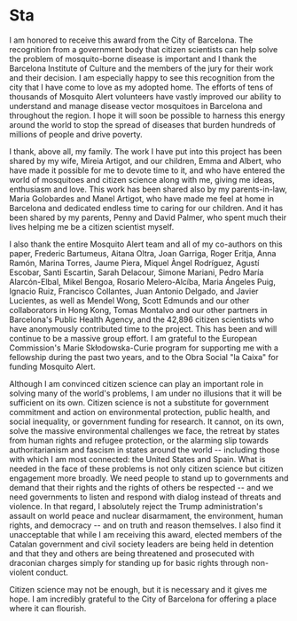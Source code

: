# Sta
I am honored to receive this award from the City of Barcelona. The recognition from a government body that citizen scientists can help solve the problem of mosquito-borne disease is important and I thank the Barcelona Institute of Culture and the members of the jury for their work and their decision. I am especially happy to see this recognition from the city that I have come to love as my adopted home. The efforts of tens of thousands of Mosquito Alert volunteers have vastly improved our ability to understand and manage disease vector mosquitoes in Barcelona and throughout the region. I hope it will soon be possible to harness this energy around the world to stop the spread of diseases that burden hundreds of millions of people and drive poverty.

I thank, above all, my family. The work I have put into this project has been shared by my wife, Mireia Artigot, and our children, Emma and Albert, who have made it possible for me to devote time to it, and who have entered the world of mosquitoes and citizen science along with me, giving me ideas, enthusiasm and love. This work has been shared also by my parents-in-law, Maria Golobardes and Manel Artigot, who have made me feel at home in Barcelona and dedicated endless time to caring for our children. And it has been shared by my parents, Penny and David Palmer, who spent much their lives helping me be a citizen scientist myself.

I also thank the entire Mosquito Alert team and all of my co-authors on this paper, Frederic Bartumeus, Aitana Oltra, Joan Garriga, Roger Eritja, Anna Ramón, Marina Torres, Jaume Piera, Miquel Àngel Rodríguez, Agustí Escobar, Santi Escartin, Sarah Delacour, Simone Mariani, Pedro María Alarcón-Elbal, Mikel Bengoa, Rosario Melero-Alcíba, Maria Ángeles Puig, Ignacio Ruiz, Francisco Collantes, Juan Antonio Delgado, and Javier Lucientes, as well as Mendel Wong, Scott Edmunds and our other collaborators in Hong Kong, Tomas Montalvo and our other partners in Barcelona's Public Health Agency, and the 42,896 citizen scientists who have anonymously contributed time to the project. This has been and will continue to be a massive group effort. I am grateful to the European Commission's Marie Skłodowska-Curie program for supporting me with a fellowship during the past two years, and to the Obra Social "la Caixa" for funding Mosquito Alert.

Although I am convinced citizen science can play an important role in solving many of the world's problems, I am under no illusions that it will be sufficient on its own. Citizen science is not a substitute for government commitment and action on environmental protection, public health, and social inequality, or government funding for research. It cannot, on its own, solve the massive environmental challenges we face, the retreat by states from human rights and refugee protection, or the alarming slip towards authoritarianism and fascism in states around the world -- including those with which I am most connected: the United States and Spain. What is needed in the face of these problems is not only citizen science but citizen engagement more broadly. We need people to stand up to governments and demand that their rights and the rights of others be respected -- and we need governments to listen and respond with dialog instead of threats and violence. In that regard, I absolutely reject the Trump administration's assault on world peace and nuclear disarmament, the environment, human rights, and democracy -- and on truth and reason themselves. I also find it unacceptable that while I am receiving this award, elected members of the Catalan government and civil society leaders are being held in detention and that they and others are being threatened and prosecuted with draconian charges simply for standing up for basic rights through non-violent conduct. 

Citizen science may not be enough, but it is necessary and it gives me hope. I am incredibly grateful to the City of Barcelona for offering a place where it can flourish.